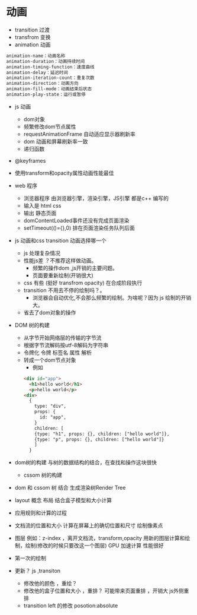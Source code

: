 # 动画

- transition 过渡
- transfrom 变换
- animation 动画

```css
animation-name：动画名称
animation-duration：动画持续时间
animation-timing-function：速度曲线
animation-delay：延迟时间
animation-iteration-count：重复次数
animation-direction：动画方向
animation-fill-mode：动画结束后状态
animation-play-state：运行或暂停
```
- js 动画
  - dom对象
  - 频繁修改dom节点属性
  - requestAnimationFrame 自动适应显示器刷新率
  - dom 动画和屏幕刷新率一致
  - 递归函数
- @keyframes
- 使用transform和opacity属性动画性能最佳

- web 程序
  - 浏览器程序 由浏览器引擎，渲染引擎，JS引擎 都是c++ 编写的
  - 输入是 html css
  - 输出 静态页面
  - domContentLoaded事件还没有完成页面渲染
  - setTimeout(()={},0) 排在页面渲染任务队列后面 

- js 动画和css transition 动画选择哪一个
  - js 处理复杂情况
  - 性能js差 ？不推荐这样做动画。
    - 频繁的操作dom ,js开销的主要问题。
    - 页面要重新绘制(开销很大)
  - css 有些 (挺好 transfrom opacity) 在合成阶段执行
  - transition 不用去不停的绘制吗？。
      - 浏览器会自动优化,不会那么频繁的绘制。为啥呢？因为 js 绘制的开销大。
  - 省去了dom对象的操作
  
- DOM 树的构建
  - 从字节开始网络层的传输的字节流
  - 根据字节流解码按utf-8解码为字符串
  - 令牌化 令牌 标签名 属性  解析 
  - 转成一个dom节点对象
    - 例如 
    ```html
    <div id="app">
      <h1>hello world</h1>
      <p>hello world</p>
    <div>
      {
        type: "div",
        props: {
          id: "app",
        }
        children: [
        {type: "h1", props: {}, children: ["hello world"]},
        {type: "p", props: {}, children: ["hello world"]}
        ]
      }
    ```
    
- dom树的构建
  与树的数据结构的结合，在查找和操作这块很快
  - cssom 树的构建


- dom 和 cssom 树 结合 生成渲染树Render Tree
- layout 概念 布局 结合盒子模型和大小计算
- 应用规则和计算的过程
- 文档流的位置和大小 计算在屏幕上的确切位置和尺寸 绘制像素点

- 图层 
 例如：z-index ，离开文档流，transform,opacity
 用新的图层计算和绘制，绘制(修改的时候只要改这一个图层)
 GPU 加速计算 性能很好


- 第一次的绘制
- 更新？ js ,transiton 
  - 修改他的颜色 ，重绘？
  - 修改他的盒子位置和大小 ，重排？ 可能带来页面重排 ，开销大 js外侧重排
  - transition left 的修改 posotion:absolute
